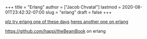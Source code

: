 +++
title = "Erlang"
author = ["Jacob Chvatal"]
lastmod = 2020-08-01T23:42:32-07:00
slug = "erlang"
draft = false
+++

[plz try erlang one of these days](https://www.erlang.org/news/140)
[heres another one on erlang](https://news.ycombinator.com/item?id=23166554)

<https://github.com/happi/theBeamBook> on erlang
